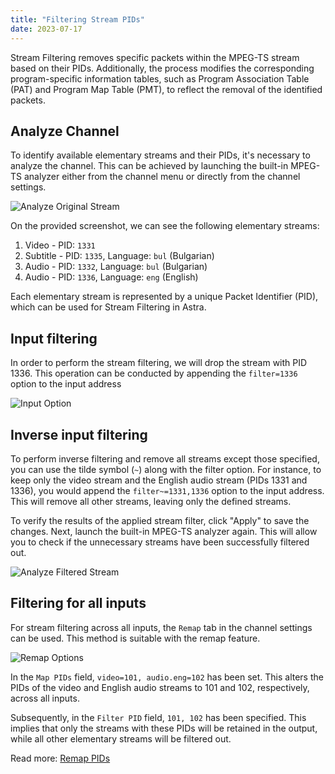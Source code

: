 ```yaml
---
title: "Filtering Stream PIDs"
date: 2023-07-17
---
```


Stream Filtering removes specific packets within the MPEG-TS stream based on their PIDs. Additionally, the process modifies the corresponding program-specific information tables, such as Program Association Table (PAT) and Program Map Table (PMT), to reflect the removal of the identified packets.

## Analyze Channel

To identify available elementary streams and their PIDs, it's necessary to analyze the channel. This can be achieved by launching the built-in MPEG-TS analyzer either from the channel menu or directly from the channel settings.

![Analyze Original Stream](https://cdn.cesbo.com/help/astra/processing/utilities/filter/analyze-original.png)

On the provided screenshot, we can see the following elementary streams:

1. Video - PID: `1331`
2. Subtitle - PID: `1335`, Language: `bul` (Bulgarian)
3. Audio - PID: `1332`, Language: `bul` (Bulgarian)
4. Audio - PID: `1336`, Language: `eng` (English)

Each elementary stream is represented by a unique Packet Identifier (PID), which can be used for Stream Filtering in Astra.

## Input filtering

In order to perform the stream filtering, we will drop the stream with PID 1336. This operation can be conducted by appending the `filter=1336` option to the input address

![Input Option](https://cdn.cesbo.com/help/astra/processing/utilities/filter/input-options.png)

## Inverse input filtering

To perform inverse filtering and remove all streams except those specified, you can use the tilde symbol (`~`) along with the filter option. For instance, to keep only the video stream and the English audio stream (PIDs 1331 and 1336), you would append the `filter~=1331,1336` option to the input address. This will remove all other streams, leaving only the defined streams.

To verify the results of the applied stream filter, click "Apply" to save the changes. Next, launch the built-in MPEG-TS analyzer again. This will allow you to check if the unnecessary streams have been successfully filtered out.

![Analyze Filtered Stream](https://cdn.cesbo.com/help/astra/processing/utilities/filter/analyze-filtered.png)

## Filtering for all inputs

For stream filtering across all inputs, the `Remap` tab in the channel settings can be used. This method is suitable with the remap feature.

![Remap Options](https://cdn.cesbo.com/help/astra/processing/utilities/filter/remap-options.png)

In the `Map PIDs` field, `video=101, audio.eng=102` has been set. This alters the PIDs of the video and English audio streams to 101 and 102, respectively, across all inputs.

Subsequently, in the `Filter PID` field, `101, 102` has been specified. This implies that only the streams with these PIDs will be retained in the output, while all other elementary streams will be filtered out.

Read more: [Remap PIDs](./remap)
